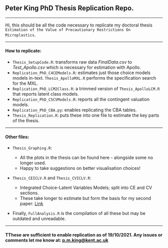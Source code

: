 ## Peter King PhD Thesis Replication Repo.


----
Hi, this should be all the code necessary to replicate my doctoral thesis ``Estimation of the Value of Precautionary Restrictions On Microplastics``.  


----
#### How to replicate:
  -  `Thesis_SetupCode.R`: transforms raw data *FinalData.csv* to *Test_Apollo.csv* which is necessary for estimation with Apollo.
  -  `Replication_PhD_C4CEModels.R`: estimates just those choice models models in-text. `Thesis_ApolloMXL.R` performs the specification search for the MXL.
  -  `Replication_PhD_LCM2Class.R`: a trimmed version of `Thesis_ApolloLCM.R` that reports latent class models.
  -  `Replication_PhD_C5CVModels.R`: reports all the contingent valuation models.
  -  `Replication_PhD_CBA.py`: enables replicating the CBA tables. 
  -  `Thesis_Replication.R`: puts these into one file to estimate the key parts of the thesis.  

----
#### Other files:
- `Thesis_Graphing.R`:  
  - All the plots in the thesis can be found here - alongside some no longer used.
  - Happy to take suggestions on better visualisation choices!

- `Thesis_CEICLV.R` and `Thesis_CVICLV.R`:  
  - Integrated Choice-Latent Variables Models; split into CE and CV sections. 
  - These take longer to estimate but form the basis for my second paper: [Link](https://researchportal.bath.ac.uk/en/publications/willingness-to-pay-for-precautionary-control-of-microplastics-a-c)

- Finally, `FullAnalysis.R` is the compilation of all these but may be outdated and unreadable.   
  
  
----
#### TThese are sufficient to enable replication as of 19/10/2021. Any issues or comments let me know at: p.m.king@kent.ac.uk

